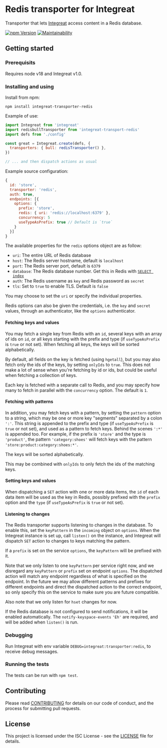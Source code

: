 # Redis transporter for Integreat

Transporter that lets
[Integreat](https://github.com/integreat-io/integreat) access content in a Redis
database.

[![npm Version](https://img.shields.io/npm/v/integreat-transporter-redis.svg)](https://www.npmjs.com/package/integreat-transporter-redis)
[![Maintainability](https://api.codeclimate.com/v1/badges/ec5c6ab91498f0c064ab/maintainability)](https://codeclimate.com/github/integreat-io/integreat-transporter-redis/maintainability)

## Getting started

### Prerequisits

Requires node v18 and Integreat v1.0.

### Installing and using

Install from npm:

```
npm install integreat-transporter-redis
```

Example of use:

```javascript
import Integreat from 'integreat'
import redisbullTransporter from 'integreat-transport-redis'
import defs from './config'

const great = Integreat.create(defs, {
  transporters: { bull: redisTransporter() },
})

// ... and then dispatch actions as usual
```

Example source configuration:

```javascript
{
  id: 'store',
  transporter: 'redis',
  auth: true,
  endpoints: [{
    options: {
      prefix: 'store',
      redis: { uri: 'redis://localhost:6379' },
      concurrency: 5
      useTypeAsPrefix: true // Default is `true`
    }
  }]
}
```

The available properties for the `redis` options object are as follow:

- `uri`: The entire URL of Redis database
- `host`: The Redis server hostname, default is `localhost`
- `port`: The Redis server port, default is `6379`
- `database`: The Redis database number. Get this in Redis with [`SELECT index`](https://redis.io/commands/select/)
- `auth`: The Redis username as `key` and Redis password as `secret`
- `tls`: Set to `true` to enable TLS. Default is `false`

You may choose to set the `uri` or specify the individual properties.

Redis options can also be given the credentials, i.e. the `key` and `secret`
values, through an authenticator, like the `options` authenticator.

#### Fetching keys and values

You may fetch a single key from Redis with an `id`, several keys with an array
of ids on `id`, or all keys starting with the prefix and type (if
`useTypeAsPrefix` is `true` or not set). When fetching all keys, the keys will
be sorted alphabetically.

By default, all fields on the key is fetched (using `hgetall`), but you may also
fetch only the ids of the keys, by setting `onlyIds` to `true`. This does not
make a lot of sense when you're fetching by id or ids, but could be useful when
fetching a collection of keys.

Each key is fetched with a separate call to Redis, and you may specify how many
to fetch in parallel with the `concurrency` option. The default is `1`.

#### Fetching with patterns

In addition, you may fetch keys with a pattern, by setting the `pattern` option
to a string, which may be one or more key "segments" separated by a colon `':'`.
This string is appended to the prefix and type (if `useTypeAsPrefix` is `true`
or not set), and used as a pattern to fetch keys. Behind the scenes `':*'` is
appended too. For example, if the prefix is `'store'` and the type is
`'product'`, the pattern `'category:shoes'` will fetch keys with the pattern
`'store:product:category:shoes:*'`.

The keys will be sorted alphabetically.

This may be combined with `onlyIds` to only fetch the ids of the matching keys.

#### Setting keys and values

When dispatching a `SET` action with one or more data items, the `id` of each
data item will be used as the key in Redis, possibly prefixed with the `prefix`
option and the `type` (if `useTypeAsPrefix` is `true` or not set).

#### Listening to changes

The Redis transporter supports listening to changes in the database. To enable
this, set the `keyPattern` in the `incoming` object on `options`. When the
Integreat instance is set up, call `listen()` on the instance, and Integreat
will dispatch `SET` action to changes to keys matching the pattern.

If a `prefix` is set on the service `options`, the `keyPattern` will be prefixed
with it.

Note that we only listen to one `keyPattern` per service right now, and we
disregard any `keyPattern` or `prefix` set on endpoint `options`. The dispatched
action will match any endpoint regardless of what is specified on the endpoint.
In the future we may allow different patterns and prefixes for different
endpoints and direct the dispatched action to the correct endpoint, so only
specify this on the service to make sure you are future compatible.

Also note that we only listen for `hset` changes for now.

If the Redis database is not configured to send notifications, it will be
enabled automatically. The `notify-keyspace-events` `'Eh'` are required, and
will be added when `listen()` is run.

### Debugging

Run Integreat with env variable `DEBUG=integreat:transporter:redis`, to receive
debug messages.

### Running the tests

The tests can be run with `npm test`.

## Contributing

Please read
[CONTRIBUTING](https://github.com/integreat-io/integreat-transporter-redis/blob/master/CONTRIBUTING.md)
for details on our code of conduct, and the process for submitting pull
requests.

## License

This project is licensed under the ISC License - see the
[LICENSE](https://github.com/integreat-io/integreat-transporter-redis/blob/master/LICENSE)
file for details.
